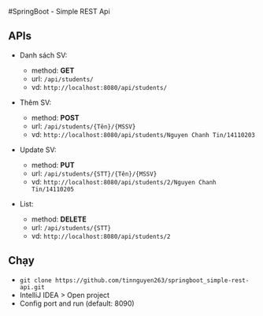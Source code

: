#SpringBoot - Simple REST Api

## APIs

- Danh sách SV:
    - method: **GET**
    - url: `/api/students/`
    - vd: `http://localhost:8080/api/students/`

- Thêm SV:
    - method: **POST**
    - url: `/api/students/{Tên}/{MSSV}`
    - vd: `http://localhost:8080/api/students/Nguyen Chanh Tin/14110203`
    
- Update SV:
    - method: **PUT**
    - url: `/api/students/{STT}/{Tên}/{MSSV}`
    - vd: `http://localhost:8080/api/students/2/Nguyen Chanh Tin/14110205`
    
- List:
    - method: **DELETE**
    - url: `/api/students/{STT}`
    - vd: `http://localhost:8080/api/students/2`
    
## Chạy
- `git clone https://github.com/tinnguyen263/springboot_simple-rest-api.git`
- IntelliJ IDEA > Open project
- Config port and run (default: 8090)